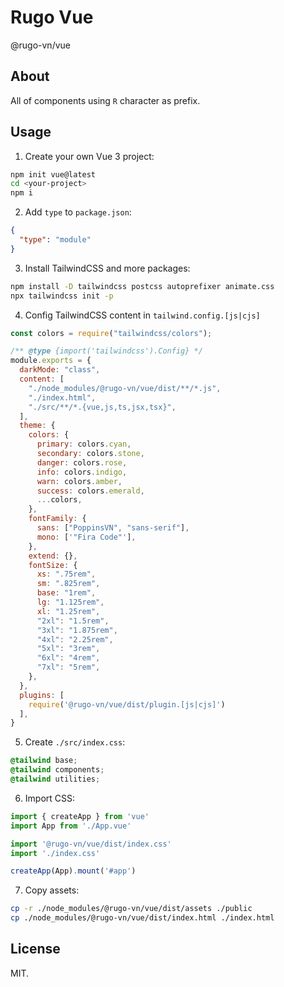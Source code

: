 # Rugo Vue

@rugo-vn/vue

## About

All of components using `R` character as prefix.

## Usage

1. Create your own Vue 3 project:

```bash
npm init vue@latest
cd <your-project>
npm i
```

2. Add `type` to `package.json`:

```json
{
  "type": "module"
}
```

3. Install TailwindCSS and more packages:

```bash
npm install -D tailwindcss postcss autoprefixer animate.css
npx tailwindcss init -p
```

4. Config TailwindCSS content in `tailwind.config.[js|cjs]`

```js
const colors = require("tailwindcss/colors");

/** @type {import('tailwindcss').Config} */ 
module.exports = {
  darkMode: "class",
  content: [
    "./node_modules/@rugo-vn/vue/dist/**/*.js",
    "./index.html",
    "./src/**/*.{vue,js,ts,jsx,tsx}",
  ],
  theme: {
    colors: {
      primary: colors.cyan,
      secondary: colors.stone,
      danger: colors.rose,
      info: colors.indigo,
      warn: colors.amber,
      success: colors.emerald,
      ...colors,
    },
    fontFamily: {
      sans: ["PoppinsVN", "sans-serif"],
      mono: ['"Fira Code"'],
    },
    extend: {},
    fontSize: {
      xs: ".75rem",
      sm: ".825rem",
      base: "1rem",
      lg: "1.125rem",
      xl: "1.25rem",
      "2xl": "1.5rem",
      "3xl": "1.875rem",
      "4xl": "2.25rem",
      "5xl": "3rem",
      "6xl": "4rem",
      "7xl": "5rem",
    },
  },
  plugins: [
    require('@rugo-vn/vue/dist/plugin.[js|cjs]')
  ],
}
```

5. Create `./src/index.css`:

```css
@tailwind base;
@tailwind components;
@tailwind utilities;
```

6. Import CSS:

```js
import { createApp } from 'vue'
import App from './App.vue'

import '@rugo-vn/vue/dist/index.css'
import './index.css'

createApp(App).mount('#app')
```

7. Copy assets:

```bash
cp -r ./node_modules/@rugo-vn/vue/dist/assets ./public
cp ./node_modules/@rugo-vn/vue/dist/index.html ./index.html
```

## License

MIT.
